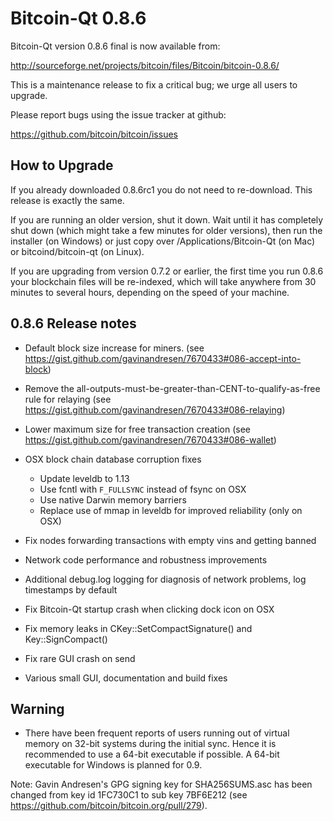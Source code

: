 Bitcoin-Qt 0.8.6
================

Bitcoin-Qt version 0.8.6 final is now available from:

  <http://sourceforge.net/projects/bitcoin/files/Bitcoin/bitcoin-0.8.6/>

This is a maintenance release to fix a critical bug; we urge all users to upgrade.

Please report bugs using the issue tracker at github:

  <https://github.com/bitcoin/bitcoin/issues>

How to Upgrade
--------------

If you already downloaded 0.8.6rc1 you do not need to re-download. This release is exactly the same.

If you are running an older version, shut it down. Wait
until it has completely shut down (which might take a few minutes for older
versions), then run the installer (on Windows) or just copy over
/Applications/Bitcoin-Qt (on Mac) or bitcoind/bitcoin-qt (on Linux).

If you are upgrading from version 0.7.2 or earlier, the first time you
run 0.8.6 your blockchain files will be re-indexed, which will take
anywhere from 30 minutes to several hours, depending on the speed of
your machine.

0.8.6 Release notes
-------------------

- Default block size increase for miners.
  (see <https://gist.github.com/gavinandresen/7670433#086-accept-into-block>)

- Remove the all-outputs-must-be-greater-than-CENT-to-qualify-as-free rule for relaying
  (see <https://gist.github.com/gavinandresen/7670433#086-relaying>)

- Lower maximum size for free transaction creation
  (see <https://gist.github.com/gavinandresen/7670433#086-wallet>)

- OSX block chain database corruption fixes
    - Update leveldb to 1.13
    - Use fcntl with `F_FULLSYNC` instead of fsync on OSX
    - Use native Darwin memory barriers
    - Replace use of mmap in leveldb for improved reliability (only on OSX)

- Fix nodes forwarding transactions with empty vins and getting banned

- Network code performance and robustness improvements

- Additional debug.log logging for diagnosis of network problems, log timestamps by default

- Fix Bitcoin-Qt startup crash when clicking dock icon on OSX

- Fix memory leaks in CKey::SetCompactSignature() and Key::SignCompact()

- Fix rare GUI crash on send

- Various small GUI, documentation and build fixes

Warning
-------

- There have been frequent reports of users running out of virtual memory on 32-bit systems
  during the initial sync.
  Hence it is recommended to use a 64-bit executable if possible.
  A 64-bit executable for Windows is planned for 0.9.

Note: Gavin Andresen's GPG signing key for SHA256SUMS.asc has been changed from  key id 1FC730C1 to sub key 7BF6E212 (see <https://github.com/bitcoin/bitcoin.org/pull/279>).
